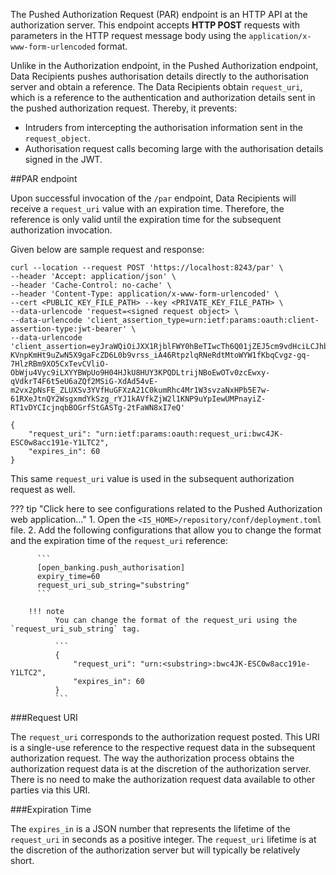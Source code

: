 The Pushed Authorization Request (PAR) endpoint is an HTTP API at the authorization server. This endpoint accepts **HTTP POST** requests with
parameters in the HTTP request message body using the `application/x- www-form-urlencoded` format.

Unlike in the Authorization endpoint, in the Pushed Authorization endpoint, Data Recipients pushes authorisation 
details directly to the authorisation server and obtain a reference. The Data Recipients obtain `request_uri`, which is a reference 
to the authentication and authorization details sent in the pushed authorization request. Thereby, it prevents:
 
   - Intruders from intercepting the authorisation information sent in the `request_object`.
   - Authorisation request calls becoming large with the authorisation details signed in the JWT.

##PAR endpoint

Upon successful invocation of the `/par` endpoint, Data Recipients will receive a `request_uri` value with an expiration time.
Therefore, the reference is only valid until the expiration time for the subsequent authorization invocation.

Given below are sample request and response:

``` tab="Request"
curl --location --request POST 'https://localhost:8243/par' \
--header 'Accept: application/json' \
--header 'Cache-Control: no-cache' \
--header 'Content-Type: application/x-www-form-urlencoded' \
--cert <PUBLIC_KEY_FILE_PATH> --key <PRIVATE_KEY_FILE_PATH> \
--data-urlencode 'request=<signed request object> \
--data-urlencode 'client_assertion_type=urn:ietf:params:oauth:client-assertion-type:jwt-bearer' \
--data-urlencode 'client_assertion=eyJraWQiOiJXX1RjblFWY0hBeTIwcTh6Q01jZEJ5cm9vdHciLCJhbGciOiJQUzI1NiJ9.eyJzdWIiOiJVT05ZVGlGVll2a09mcUlyVkRxeTkwUmtMTU1hIiwiYXVkIjoiaHR0cHM6Ly9sb2NhbGhvc3Q6ODI0My9wYXIiLCJpc3MiOiJVT05ZVGlGVll2a09mcUlyVkRxeTkwUmtMTU1hIiwiZXhwIjoxNjM4NjIzMjU5LCJqdGkiOiIzOTIxMzExMjE0OTEifQ.id6Yi6DS-KVnpKmHt9uZwN5X9gaFcZD6L0b9vrss_iA46RtpzlqRNeRdtMtoWYW1fKbqCvgz-gq-7HlzRBm9XO5CxTevCVliO-ObWju4Vyc9iLXYYBWpUo9H04HJkU8HUY3KPQDLtrijNBoEwOTv0zcEwxy-qVdkrT4F6t5eU6aZQf2MSiG-XdAd54vE-m2vx2pNsFE_ZLUXSv3YVfHuGFXzA21C0kumRhc4Mr1W3svzaNxHPb5E7w-61RXeJtnQY2WsgxmdYkSzg_rYJ1kAVfkZjW2l1KNP9uYpIewUMPnayiZ-RT1vDYCIcjnqbBOGrfStGASTg-2tFaWN8xI7eQ'
```

``` tab="Response"
{
    "request_uri": "urn:ietf:params:oauth:request_uri:bwc4JK-ESC0w8acc191e-Y1LTC2",
    "expires_in": 60
}
```

This same `request_uri` value is used in the subsequent authorization request as well.

??? tip "Click here to see configurations related to the Pushed Authorization web application..."
     1. Open the `<IS_HOME>/repository/conf/deployment.toml` file.
     2. Add the following configurations that allow you to change the format and the expiration time of the `request_uri` reference:

          ```
          [open_banking.push_authorisation]
          expiry_time=60
          request_uri_sub_string="substring"
          ```

        !!! note
              You can change the format of the request_uri using the `request_uri_sub_string` tag.
              
              ```
              {
                  "request_uri": "urn:<substring>:bwc4JK-ESC0w8acc191e-Y1LTC2",
                  "expires_in": 60
              }
              ```

###Request URI

The `request_uri` corresponds to the authorization request posted. This URI is a single-use reference to the respective request data
in the subsequent authorization request. The way the authorization process obtains the authorization request data is at
the discretion of the authorization server. There is no need to make the authorization
request data available to other parties via this URI.

###Expiration Time 

The `expires_in` is a JSON number that represents the lifetime of the `request_uri` in seconds as a positive integer. 
The `request_uri` lifetime is at the discretion of the authorization server but will typically be relatively short.